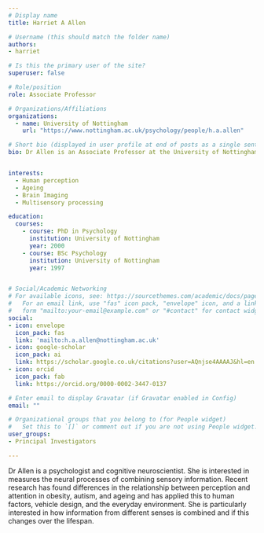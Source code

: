 ```yaml
---
# Display name
title: Harriet A Allen

# Username (this should match the folder name)
authors:
- harriet

# Is this the primary user of the site?
superuser: false

# Role/position
role: Associate Professor

# Organizations/Affiliations
organizations:
  - name: University of Nottingham
    url: "https://www.nottingham.ac.uk/psychology/people/h.a.allen"

# Short bio (displayed in user profile at end of posts as a single sentence)
bio: Dr Allen is an Associate Professor at the University of Nottingham and an Honorary Senior Research Fellow at University of Birmingham.


interests:
  - Human perception
  - Ageing
  - Brain Imaging
  - Multisensory processing

education:
  courses:
    - course: PhD in Psychology
      institution: University of Nottingham
      year: 2000
    - course: BSc Psychology
      institution: University of Nottingham
      year: 1997


# Social/Academic Networking
# For available icons, see: https://sourcethemes.com/academic/docs/page-builder/#icons
#   For an email link, use "fas" icon pack, "envelope" icon, and a link in the
#   form "mailto:your-email@example.com" or "#contact" for contact widget.
social:
- icon: envelope
  icon_pack: fas
  link: 'mailto:h.a.allen@nottingham.ac.uk'
- icon: google-scholar
  icon_pack: ai
  link: https://scholar.google.co.uk/citations?user=AQnjse4AAAAJ&hl=en
- icon: orcid
  icon_pack: fab  
  link: https://orcid.org/0000-0002-3447-0137

# Enter email to display Gravatar (if Gravatar enabled in Config)
email: ""

# Organizational groups that you belong to (for People widget)
#   Set this to `[]` or comment out if you are not using People widget.
user_groups:
- Principal Investigators

---
```

Dr Allen is a psychologist and cognitive neuroscientist. She is interested in measures the neural processes of combining sensory information. Recent research has found differences in the relationship between perception and attention in obesity, autism, and ageing and has applied this to human factors, vehicle design, and the everyday environment. She is particularly interested in how information from different senses is combined and if this changes over the lifespan.

